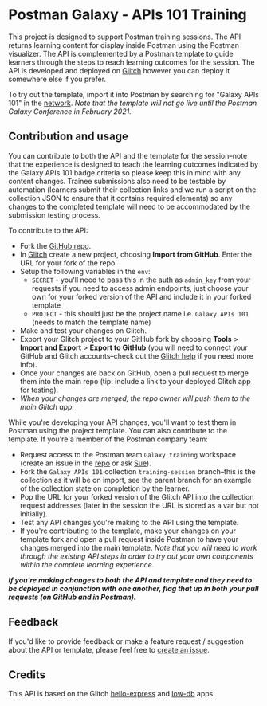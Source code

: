 # Postman Galaxy - APIs 101 Training

This project is designed to support Postman training sessions. The API returns learning content for display inside Postman using the Postman visualizer. The API is complemented by a Postman template to guide learners through the steps to reach learning outcomes for the session. The API is developed and deployed on [Glitch](https://glitch.com/~galaxy-apis-101) however you can deploy it somewhere else if you prefer.

To try out the template, import it into Postman by searching for "Galaxy APIs 101" in the [network](https://explore.postman.com/). _Note that the template will not go live until the Postman Galaxy Conference in February 2021._

## Contribution and usage

You can contribute to both the API and the template for the session–note that the experience is designed to teach the learning outcomes indicated by the Galaxy APIs 101 badge criteria so please keep this in mind with any content changes. Trainee submissions also need to be testable by automation (learners submit their collection links and we run a script on the collection JSON to ensure that it contains required elements) so any changes to the completed template will need to be accommodated by the submission testing process.

To contribute to the API:

* Fork the [GitHub repo](https://github.com/SueSmith/galaxy-apis-101).
* In [Glitch](https://glitch.com/) create a new project, choosing **Import from GitHub**. Enter the URL for your fork of the repo.
* Setup the following variables in the `env`:
    * `SECRET` - you'll need to pass this in the auth as `admin_key` from your requests if you need to access admin endpoints, just choose your own for your forked version of the API and include it in your forked template
    * `PROJECT` - this should just be the project name i.e. `Galaxy APIs 101` (needs to match the template name)
* Make and test your changes on Glitch.
* Export your Glitch project to your GitHub fork by choosing **Tools** &gt; **Import and Export** &gt; **Export to GitHub** (you will need to connect your GitHub and Glitch accounts–check out the [Glitch help](https://help-center.glitch.me/help/github/) if you need more info).
* Once your changes are back on GitHub, open a pull request to merge them into the main repo (tip: include a link to your deployed Glitch app for testing).
* _When your changes are merged, the repo owner will push them to the main Glitch app._

While you're developing your API changes, you'll want to test them in Postman using the project template. You can also contribute to the template. If you're a member of the Postman company team:

* Request access to the Postman team `Galaxy training` workspace (create an issue in the [repo](https://github.com/SueSmith/galaxy-apis-101/issues) or ask [Sue](https://github.com/suesmith/)).
* Fork the `Galaxy APIs 101` collection `training-session` branch–this is the collection as it will be on import, see the parent branch for an example of the collection state on completion by the learner.
* Pop the URL for your forked version of the Glitch API into the collection request addresses (later in the session the URL is stored as a var but not initially).
* Test any API changes you're making to the API using the template.
* If you're contributing to the template, make your changes on your template fork and open a pull request inside Postman to have your changes merged into the main template. _Note that you will need to work through the existing API steps in order to try out your own components within the complete learning experience._

___If you're making changes to both the API and template and they need to be deployed in conjunction with one another, flag that up in both your pull requests (on GitHub and in Postman).___

## Feedback

If you'd like to provide feedback or make a feature request / suggestion about the API or template, please feel free to [create an issue](https://github.com/SueSmith/galaxy-apis-101/issues).

## Credits

This API is based on the Glitch [hello-express](https://glitch.com/~hello-express) and [low-db](https://glitch.com/~low-db) apps.
